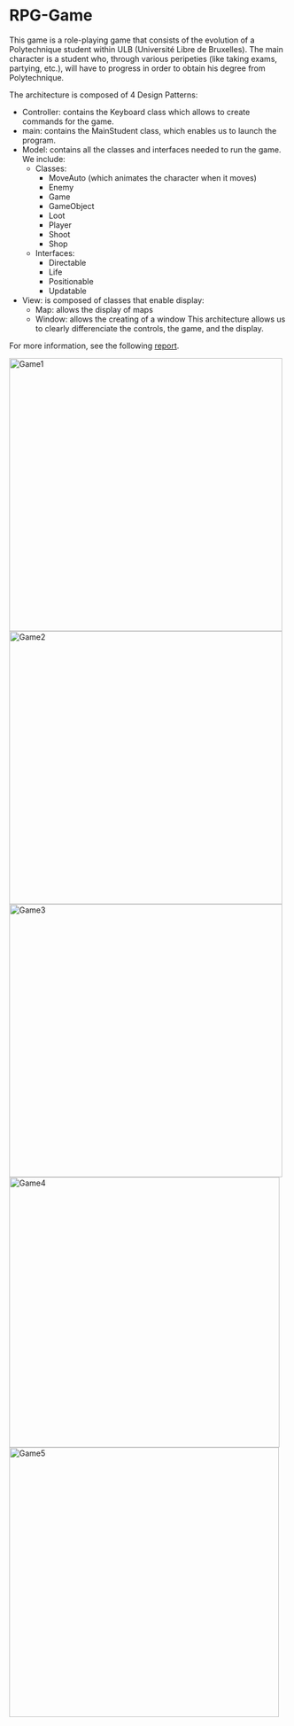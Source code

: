 # RPG-Game

This game is a role-playing game that consists of the evolution of a Polytechnique student within ULB (Université Libre de Bruxelles). The main character is a student who, through various peripeties (like taking exams, partying, etc.), will have to progress in order to obtain his degree from Polytechnique.

The architecture is composed of 4 Design Patterns:
- Controller: contains the Keyboard class which allows to create commands for the game.
- main: contains the MainStudent class, which enables us to launch the program.
- Model: contains all the classes and interfaces needed to run the game. We
include:
  - Classes:
    - MoveAuto (which animates the character when it moves)
    - Enemy
    - Game
    - GameObject
    - Loot
    - Player
    - Shoot
    - Shop
  - Interfaces:
    - Directable
    - Life
    - Positionable
    - Updatable
- View: is composed of classes that enable display:
  - Map: allows the display of maps
  - Window: allows the creating of a window
This architecture allows us to clearly differenciate the controls, the game, and the display.

For more information, see the following [report](https://drive.google.com/file/d/1DnKR6TKi2AORRhLP6Srtdrfdn0NDKQB1/view?usp=drive_link).

<img width="493" alt="Game1" src="https://github.com/Alban999/RPG-Game/assets/74149424/9835f88d-5ef6-4d7c-81dd-e0c9d9950c1f">
<img width="493" alt="Game2" src="https://github.com/Alban999/RPG-Game/assets/74149424/10fda25f-adbd-49ea-b12b-e858dfc1ae47">
<img width="493" alt="Game3" src="https://github.com/Alban999/RPG-Game/assets/74149424/88d59d02-243b-4d55-8f97-6380d99b1d3f">
<img width="488" alt="Game4" src="https://github.com/Alban999/RPG-Game/assets/74149424/f98853a3-3bb0-497b-92e3-786728d446bc">
<img width="487" alt="Game5" src="https://github.com/Alban999/RPG-Game/assets/74149424/1bb51350-958c-4994-9375-2f46761c84f8">
